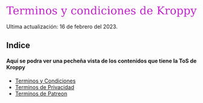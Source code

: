 ![KroppyTrems](https://github.com/Muffle2/Terminos-y-Condiciones-de-Kroppy/blob/main/Terminos%20y%20Condiciones%20de%20Kroppy/imagenes/Terminos%20y%20condiciones%20de%20Kroppy.png?raw=true)

Ultima actualización: 16 de	febrero	del 2023.

## Indice

#### Aquí se podra ver una pecheña vista de los contenidos que tiene la ToS de Kroppy


 - [Terminos y Condiciones](https://github.com/Muffle2/Terminos-y-Condiciones-de-Kroppy/blob/main/Terminos%20y%20Condiciones%20de%20Kroppy/Terminos.MD)
 - [Terminos de Privacidad](https://github.com/Muffle2/Terminos-y-Condiciones-de-Kroppy/blob/main/Terminos%20y%20Condiciones%20de%20Kroppy/Privacidad.MD)
 - [Terminos de Patreon](https://github.com/Muffle2/Terminos-y-Condiciones-de-Kroppy/blob/main/Terminos%20y%20Condiciones%20de%20Kroppy/Patreon.MD)
